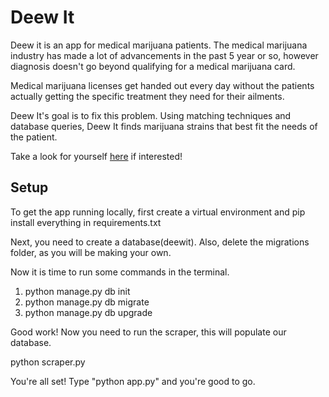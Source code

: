 # Deew It

Deew it is an app for medical marijuana patients. The medical marijuana industry has made a lot of advancements in the 
past 5 year or so, however diagnosis doesn't go beyond qualifying for a medical marijuana card.

Medical marijuana licenses get handed out every day without the patients actually getting the specific treatment they need
for their ailments. 

Deew It's goal is to fix this problem. Using matching techniques and database queries, Deew It finds marijuana strains
that best fit the needs of the patient.

Take a look for yourself [here](https://deewit.herokuapp.com) if interested!

## Setup

To get the app running locally, first create a virtual environment and pip install everything in requirements.txt

Next, you need to create a database(deewit). Also, delete the migrations folder, as you will be making your own.

Now it is time to run some commands in the terminal.

1. python manage.py db init
2. python manage.py db migrate
3. python manage.py db upgrade

Good work! Now you need to run the scraper, this will populate our database.

python scraper.py

You're all set! Type "python app.py" and you're good to go.
